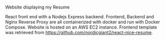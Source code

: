 Website displaying my Resume

React front end with a Nodejs Express backend. Frontend, Backend and Nginx Reverse Proxy are all containerized with docker and run with Docker Compose. Website is hosted on
an AWS EC2 instance. Frontend template was retrieved from https://github.com/nordicgiant2/react-nice-resume.
